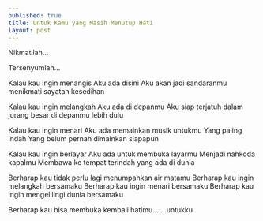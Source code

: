 ```yaml
---
published: true
title: Untuk Kamu yang Masih Menutup Hati
layout: post
---
```

Nikmatilah...

Tersenyumlah...

Kalau kau ingin menangis
Aku ada disini
Aku akan jadi sandaranmu menikmati sayatan kesedihan

Kalau kau ingin melangkah
Aku ada di depanmu
Aku siap terjatuh dalam jurang besar di depanmu lebih dulu

Kalau kau ingin menari
Aku ada memainkan musik untukmu
Yang paling indah 
Yang belum pernah dimainkan siapapun

Kalau kau ingin berlayar
Aku ada untuk membuka layarmu
Menjadi nahkoda kapalmu
Membawa ke tempat terindah yang ada di dunia

Berharap kau tidak perlu lagi menumpahkan air matamu
Berharap kau ingin melangkah bersamaku
Berharap kau ingin menari bersamaku
Berharap kau ingin mengelilingi dunia bersamaku

Berharap kau bisa membuka kembali hatimu...
...untukku